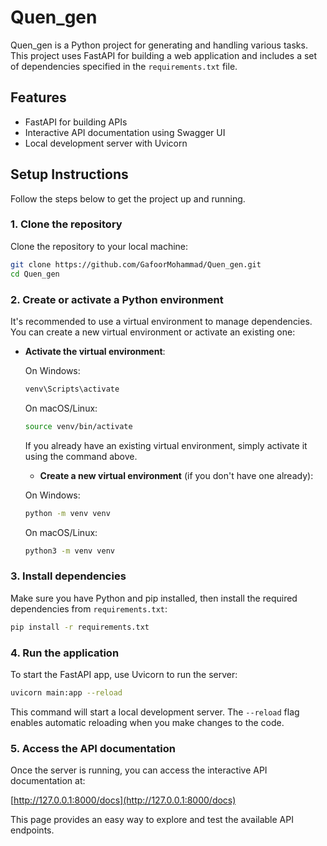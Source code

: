 # Quen_gen

Quen_gen is a Python project for generating and handling various tasks. This project uses FastAPI for building a web application and includes a set of dependencies specified in the `requirements.txt` file.

## Features

- FastAPI for building APIs
- Interactive API documentation using Swagger UI
- Local development server with Uvicorn

## Setup Instructions

Follow the steps below to get the project up and running.

### 1. Clone the repository

Clone the repository to your local machine:

```bash
git clone https://github.com/GafoorMohammad/Quen_gen.git
cd Quen_gen
```

### 2. Create or activate a Python environment

It's recommended to use a virtual environment to manage dependencies. You can create a new virtual environment or activate an existing one:

- **Activate the virtual environment**:

  On Windows:

  ```bash
  venv\Scripts\activate
  ```

  On macOS/Linux:

  ```bash
  source venv/bin/activate
  ```

  If you already have an existing virtual environment, simply activate it using the command above.

  - **Create a new virtual environment** (if you don't have one already):

  On Windows:

  ```bash
  python -m venv venv
  ```

  On macOS/Linux:

  ```bash
  python3 -m venv venv
  ```


### 3. Install dependencies

Make sure you have Python and pip installed, then install the required dependencies from `requirements.txt`:

```bash
pip install -r requirements.txt
```

### 4. Run the application

To start the FastAPI app, use Uvicorn to run the server:

```bash
uvicorn main:app --reload
```

This command will start a local development server. The `--reload` flag enables automatic reloading when you make changes to the code.

### 5. Access the API documentation

Once the server is running, you can access the interactive API documentation at:

[http://127.0.0.1:8000/docs](http://127.0.0.1:8000/docs)

This page provides an easy way to explore and test the available API endpoints.
```

